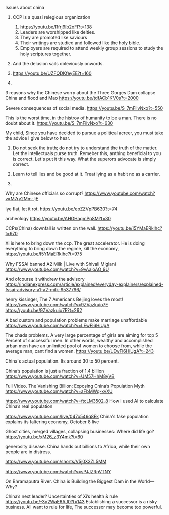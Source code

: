 Issues about china


1. CCP is a quasi relegious organization
   1. https://youtu.be/Rfrj9ib2oFI?t=138
   2. Leaders are worshipped like deities.
   3. They are promoted like saviours
   4. Their writings are studied and followed like the holy bible.
   5. Employers are required to attend weekly group sessions to study the holy scriptures together.

2.  And the delusion sails obleviously onwords.
3.  https://youtu.be/UZFQDKfeyEE?t=160
4.  


3 reasons why the Chinese worry about the Three Gorges Dam collapse
China and flood and Mao
https://youtu.be/tdfACb1KV0s?t=2000


Severe consequences of social media.
https://youtu.be/S_7mFiivNxo?t=550

This is the worst time, in the histroy of humanity to be a man. There is no doubt about it. 
https://youtu.be/S_7mFiivNxo?t=630


My child, Since you have decided to pursue a political acreer, you must take the advice I give below to hear.
1. Do not seek the truth; do not try to understand the truth of the matter. Let the intellectuals purse truth. Remeber this, anthing beneficial to you is correct. Let's put it this way. What the superors advocate is simply correct. 

2. Learn to tell lies and be good at it. Treat lying as a habit no as a carrier. 

3. 

Why are Chinese officials so corrupt?
https://www.youtube.com/watch?v=M7ry2Mm-ljE

lye flat, let it rot.
https://youtu.be/epZZVpPB630?t=74



archeology 
https://youtu.be/AHGHagmPp8M?t=30


CCPs(China) downfall is written on the wall.
https://youtu.be/I5YMaERkIhc?t=970


Xi is here to bring down the ccp. The great accelerator.
He is doing everything to bring down the regime, kill the economy, 
https://youtu.be/I5YMaERkIhc?t=975



Why FSSAI banned A2 Milk | Live with Shivali Miglani
https://www.youtube.com/watch?v=9vAaioAO_9U

And ofcourse it withdrew the advisory
https://indianexpress.com/article/explained/everyday-explainers/explained-fssai-advisory-a1-a2-milk-9537796/


henry kissinger, The 7 Americans Beijing loves the most!
https://www.youtube.com/watch?v=9ZVazkuio7E
https://youtu.be/9ZVazkuio7E?t=262

A bad custom and population problems make marriage unaffordable
https://www.youtube.com/watch?v=LEwFl6HiUgA

The chads problems. A very large percentage of girls are aiming for top 5 Percent of successiful men.
In other words, wealthy and accomplished urban men have an unlimited pool of women to choose from, while the average man, cant find a women. 
https://youtu.be/LEwFl6HiUgA?t=243


China's actual population. Its around 30 to 50 percent. 

China’s population is just a fraction of 1.4 billion
https://www.youtube.com/watch?v=UM57HhM8yV8

Full Video.
The Vanishing Billion: Exposing China’s Population Myth
https://www.youtube.com/watch?v=aFbMWq-xvXU

https://www.youtube.com/watch?v=ftcLM3502_8
How I used AI to calculate China’s real population

https://www.youtube.com/live/047o546q8Ek
China’s fake population explains its faltering economy, October 8 live


Ghost cities, merged villages, collapsing businesses: Where did life go?
https://youtu.be/xM26_z3Y4mk?t=60



generosity disease.
China hands out billions to Africa, while their own people are in distress.

https://www.youtube.com/shorts/V5j0X3ZL5MM




https://www.youtube.com/watch?v=sPJJZRpVTNY

On Bhramaputra River.
China is Building the Biggest Dam in the World—Why?


China’s next leader? Uncertainties of Xi’s health & rule
https://youtu.be/-3q2WaE6AJ0?t=143
Establishing a successor is a risky  business. 
All want to rule for life, 
The successor may become too powerful.



